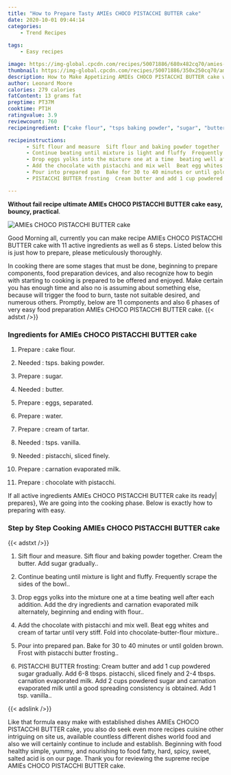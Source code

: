 ```yaml
---
title: "How to Prepare Tasty AMIEs CHOCO PISTACCHI BUTTER cake"
date: 2020-10-01 09:44:14
categories:
    - Trend Recipes
    
tags:
    - Easy recipes

image: https://img-global.cpcdn.com/recipes/50071886/680x482cq70/amies-choco-pistacchi-butter-cake-recipe-main-photo.jpg
thumbnail: https://img-global.cpcdn.com/recipes/50071886/350x250cq70/amies-choco-pistacchi-butter-cake-recipe-main-photo.jpg
description: How to Make Appetizing AMIEs CHOCO PISTACCHI BUTTER cake with 11 ingredients and 6 stages of easy cooking.
author: Leonard Moore
calories: 279 calories
fatContent: 13 grams fat
preptime: PT37M
cooktime: PT1H
ratingvalue: 3.9
reviewcount: 760
recipeingredient: ["cake flour", "tsps baking powder", "sugar", "butter", "eggs separated", "water", "cream of tartar", "tsps vanilla", "pistacchi sliced finely", "carnation evaporated milk", "chocolate with pistacchi"]

recipeinstructions: 
      - Sift flour and measure  Sift flour and baking powder together  Cream the butter  Add sugar gradually 
      - Continue beating until mixture is light and fluffy  Frequently scrape the sides of the bowl 
      - Drop eggs yolks into the mixture one at a time  beating well after each addition  Add the dry ingredients and carnation evaporated milk alternately beginning and ending with flour 
      - Add the chocolate with pistacchi and mix well  Beat egg whites and cream of tartar until very stiff  Fold into chocolatebutterflour mixture 
      - Pour into prepared pan  Bake for 30 to 40 minutes or until golden brown  Frost with pistacchi butter frosting 
      - PISTACCHI BUTTER frosting  Cream butter and add 1 cup powdered sugar gradually  Add 68 tbsps pistacchi sliced finely and 24 tbsps carnation evaporated milk  Add 2 cups powdered sugar and carnation evaporated milk until a good spreading consistency is obtained Add 1 tsp vanilla

---
```




**Without fail recipe ultimate AMIEs CHOCO PISTACCHI BUTTER cake easy, bouncy, practical**. 


![AMIEs CHOCO PISTACCHI BUTTER cake](https://img-global.cpcdn.com/recipes/50071886/680x482cq70/amies-choco-pistacchi-butter-cake-recipe-main-photo.jpg "AMIEs CHOCO PISTACCHI BUTTER cake")




Good Morning all, currently you can make recipe AMIEs CHOCO PISTACCHI BUTTER cake with 11 active ingredients as well as 6 steps. Listed below this is just how to prepare, please meticulously thoroughly.

In cooking there are some stages that must be done, beginning to prepare components, food preparation devices, and also recognize how to begin with starting to cooking is prepared to be offered and enjoyed. Make certain you has enough time and also no is assuming about something else, because will trigger the food to burn, taste not suitable desired, and numerous others. Promptly, below are 11 components and also 6 phases of very easy food preparation AMIEs CHOCO PISTACCHI BUTTER cake.
{{< adstxt />}}

### Ingredients for AMIEs CHOCO PISTACCHI BUTTER cake


1. Prepare  : cake flour.

1. Needed  : tsps. baking powder.

1. Prepare  : sugar.

1. Needed  : butter.

1. Prepare  : eggs, separated.

1. Prepare  : water.

1. Prepare  : cream of tartar.

1. Needed  : tsps. vanilla.

1. Needed  : pistacchi, sliced finely.

1. Prepare  : carnation evaporated milk.

1. Prepare  : chocolate with pistacchi.



If all active ingredients AMIEs CHOCO PISTACCHI BUTTER cake its ready| prepares}, We are going into the cooking phase. Below is exactly how to preparing with easy.

### Step by Step Cooking AMIEs CHOCO PISTACCHI BUTTER cake

{{< adstxt />}}


1. Sift flour and measure.  Sift flour and baking powder together.  Cream the butter.  Add sugar gradually..



1. Continue beating until mixture is light and fluffy.  Frequently scrape the sides of the bowl..



1. Drop eggs yolks into the mixture one at a time  beating well after each addition.  Add the dry ingredients and carnation evaporated milk alternately, beginning and ending with flour..



1. Add the chocolate with pistacchi and mix well.  Beat egg whites and cream of tartar until very stiff.  Fold into chocolate-butter-flour mixture..



1. Pour into prepared pan.  Bake for 30 to 40 minutes or until golden brown.  Frost with pistacchi butter frosting..



1. PISTACCHI BUTTER frosting:  Cream butter and add 1 cup powdered sugar gradually.  Add 6-8 tbsps. pistacchi, sliced finely and 2-4 tbsps. carnation evaporated milk.  Add 2 cups powdered sugar and carnation evaporated milk until a good spreading consistency is obtained. Add 1 tsp. vanilla..





{{< adslink />}}

Like that formula easy make with established dishes AMIEs CHOCO PISTACCHI BUTTER cake, you also do seek even more recipes cuisine other intriguing on site us, available countless different dishes world food and also we will certainly continue to include and establish. Beginning with food healthy simple, yummy, and nourishing to food fatty, hard, spicy, sweet, salted acid is on our page. Thank you for reviewing the supreme recipe AMIEs CHOCO PISTACCHI BUTTER cake.
